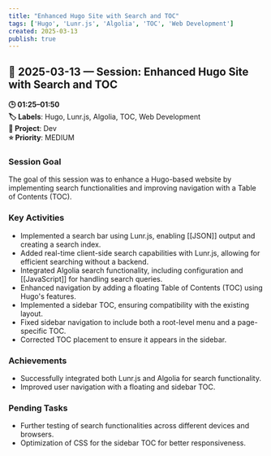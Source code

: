 ```yaml
---
title: "Enhanced Hugo Site with Search and TOC"
tags: ['Hugo', 'Lunr.js', 'Algolia', 'TOC', 'Web Development']
created: 2025-03-13
publish: true
---
```


## 📅 2025-03-13 — Session: Enhanced Hugo Site with Search and TOC

**🕒 01:25–01:50**  
**🏷️ Labels**: Hugo, Lunr.js, Algolia, TOC, Web Development  
**📂 Project**: Dev  
**⭐ Priority**: MEDIUM  


### Session Goal
The goal of this session was to enhance a Hugo-based website by implementing search functionalities and improving navigation with a Table of Contents (TOC).

### Key Activities
- Implemented a search bar using Lunr.js, enabling [[JSON]] output and creating a search index.
- Added real-time client-side search capabilities with Lunr.js, allowing for efficient searching without a backend.
- Integrated Algolia search functionality, including configuration and [[JavaScript]] for handling search queries.
- Enhanced navigation by adding a floating Table of Contents (TOC) using Hugo's features.
- Implemented a sidebar TOC, ensuring compatibility with the existing layout.
- Fixed sidebar navigation to include both a root-level menu and a page-specific TOC.
- Corrected TOC placement to ensure it appears in the sidebar.

### Achievements
- Successfully integrated both Lunr.js and Algolia for search functionality.
- Improved user navigation with a floating and sidebar TOC.

### Pending Tasks
- Further testing of search functionalities across different devices and browsers.
- Optimization of CSS for the sidebar TOC for better responsiveness.
